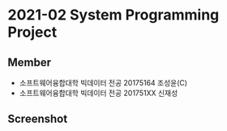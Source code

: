 # 2021-02 System Programming Project



## Member
+ 소프트웨어융합대학 빅데이터 전공 20175164 조성윤(C)
+ 소프트웨어융합대학 빅데이터 전공 201751XX 신재성

## Screenshot
